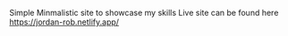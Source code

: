 Simple Minmalistic site to showcase my skills
Live site can be found here https://jordan-rob.netlify.app/
